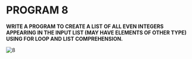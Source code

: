 # PROGRAM 8

**WRITE A PROGRAM TO CREATE A LIST OF ALL EVEN INTEGERS APPEARING IN THE INPUT LIST (MAY HAVE ELEMENTS OF OTHER TYPE) USING FOR LOOP AND LIST COMPREHENSION.**

![8](https://github.com/user-attachments/assets/90d35701-b284-486b-9122-f1c2ce5f2e5c)
